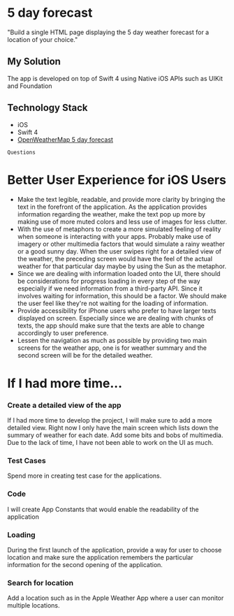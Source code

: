 # 5 day forecast

"Build a single HTML page displaying the 5 day weather forecast for a location of your choice."

## My Solution

The app is developed on top of Swift 4 using Native iOS APIs such as UIKit and Foundation



## Technology Stack

* iOS
* Swift 4
* [OpenWeatherMap 5 day forecast](http://openweathermap.org/forecast5)

```
Questions
```

# Better User Experience for iOS Users
* Make the text legible, readable, and provide more clarity by bringing the text in the forefront of the application. As the application provides information regarding the weather, make the text pop up more by making use of more muted colors and less use of images for less clutter.
* With the use of metaphors to create a more simulated feeling of reality when someone is interacting with your apps. Probably make use of imagery or other multimedia factors that would simulate a rainy weather or a good sunny day. When the user swipes right for a detailed view of the weather, the preceding screen would have the feel of the actual weather for that particular day maybe by using the Sun as the metaphor.
* Since we are dealing with information loaded onto the UI, there should be considerations for progress loading in every step of the way especially if we need information from a third-party API. Since it involves waiting for information, this should be a factor. We should make the user feel like they're not waiting for the loading of information.
* Provide accessibility for iPhone users who prefer to have larger texts displayed on screen. Especially since we are dealing with chunks of texts, the app should make sure that the texts are able to change accordingly to user preference.
* Lessen the navigation as much as possible by providing two main screens for the weather app, one is for weather summary and the second screen will be for the detailed weather.


# If I had more time...

### Create a detailed view of the app
If I had more time to develop the project, I will make sure to add a more detailed view. Right now I only have the main screen which lists down the summary of weather for each date.
Add some bits and bobs of multimedia. Due to the lack of time, I have not been able to work on the UI as much. 

### Test Cases
Spend more in creating test case for the applications.

### Code
I will create App Constants that would enable the readability of the application

### Loading

During the first launch of the application, provide a way for user to choose location and make sure the application remembers the particular information for the second opening of the application.

### Search for location
Add a location such as in the Apple Weather App where a user can monitor multiple locations.

